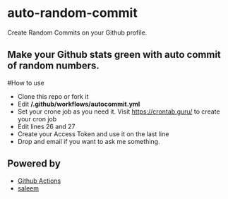 # auto-random-commit
Create Random Commits on your Github profile.

## Make your Github stats green with auto commit of random numbers.

#How to use
- Clone this repo or fork it
- Edit **/.github/workflows/autocommit.yml**
- Set your crone job as you need it. Visit https://crontab.guru/ to create your cron job
- Edit lines 26 and 27
- Create your Access Token and use it on the last line
- Drop and email if you want to ask me something.

## Powered by

- [Github Actions](https://github.com/features/actions)
- [saleem](https://saleem.pk)
